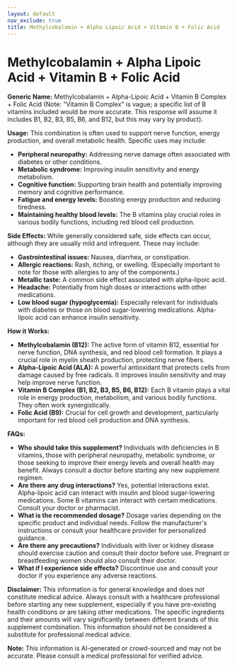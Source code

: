 ```yaml
---
layout: default
nav_exclude: true
title: Methylcobalamin + Alpha Lipoic Acid + Vitamin B + Folic Acid
---
```


# Methylcobalamin + Alpha Lipoic Acid + Vitamin B + Folic Acid

**Generic Name:** Methylcobalamin + Alpha-Lipoic Acid + Vitamin B Complex + Folic Acid (Note:  "Vitamin B Complex" is vague; a specific list of B vitamins included would be more accurate.  This response will assume it includes B1, B2, B3, B5, B6, and B12, but this may vary by product).

**Usage:**  This combination is often used to support nerve function, energy production, and overall metabolic health.  Specific uses may include:

* **Peripheral neuropathy:**  Addressing nerve damage often associated with diabetes or other conditions.
* **Metabolic syndrome:** Improving insulin sensitivity and energy metabolism.
* **Cognitive function:** Supporting brain health and potentially improving memory and cognitive performance.
* **Fatigue and energy levels:** Boosting energy production and reducing tiredness.
* **Maintaining healthy blood levels:**  The B vitamins play crucial roles in various bodily functions, including red blood cell production.


**Side Effects:** While generally considered safe, side effects can occur, although they are usually mild and infrequent.  These may include:

* **Gastrointestinal issues:** Nausea, diarrhea, or constipation.
* **Allergic reactions:**  Rash, itching, or swelling. (Especially important to note for those with allergies to any of the components.)
* **Metallic taste:**  A common side effect associated with alpha-lipoic acid.
* **Headache:**  Potentially from high doses or interactions with other medications.
* **Low blood sugar (hypoglycemia):**  Especially relevant for individuals with diabetes or those on blood sugar-lowering medications.  Alpha-lipoic acid can enhance insulin sensitivity.

**How it Works:**

* **Methylcobalamin (B12):**  The active form of vitamin B12, essential for nerve function, DNA synthesis, and red blood cell formation.  It plays a crucial role in myelin sheath production, protecting nerve fibers.
* **Alpha-Lipoic Acid (ALA):** A powerful antioxidant that protects cells from damage caused by free radicals. It improves insulin sensitivity and may help improve nerve function.
* **Vitamin B Complex (B1, B2, B3, B5, B6, B12):** Each B vitamin plays a vital role in energy production, metabolism, and various bodily functions.  They often work synergistically.
* **Folic Acid (B9):** Crucial for cell growth and development, particularly important for red blood cell production and DNA synthesis.


**FAQs:**

* **Who should take this supplement?** Individuals with deficiencies in B vitamins, those with peripheral neuropathy, metabolic syndrome, or those seeking to improve their energy levels and overall health may benefit.  Always consult a doctor before starting any new supplement regimen.
* **Are there any drug interactions?**  Yes, potential interactions exist.  Alpha-lipoic acid can interact with insulin and blood sugar-lowering medications.  Some B vitamins can interact with certain medications.  Consult your doctor or pharmacist.
* **What is the recommended dosage?**  Dosage varies depending on the specific product and individual needs.  Follow the manufacturer's instructions or consult your healthcare provider for personalized guidance.
* **Are there any precautions?** Individuals with liver or kidney disease should exercise caution and consult their doctor before use. Pregnant or breastfeeding women should also consult their doctor.
* **What if I experience side effects?** Discontinue use and consult your doctor if you experience any adverse reactions.



**Disclaimer:** This information is for general knowledge and does not constitute medical advice.  Always consult with a healthcare professional before starting any new supplement, especially if you have pre-existing health conditions or are taking other medications.  The specific ingredients and their amounts will vary significantly between different brands of this supplement combination.  This information should not be considered a substitute for professional medical advice.


**Note:** This information is AI-generated or crowd-sourced and may not be accurate. Please consult a medical professional for verified advice.